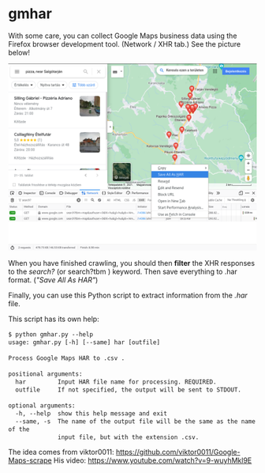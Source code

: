# gmhar

With some care, you can collect Google Maps business data using the Firefox browser development tool. (Network / XHR tab.) See the picture below!

![Screenshot](screen.png)


When you have finished crawling, you should then **filter** the XHR responses to the *search?* (or search?tbm ) keyword.
Then save everything to .har format. (*"Save All As HAR"*)

Finally, you can use this Python script to extract information from the *.har* file.

This script has its own help:

```
$ python gmhar.py --help
usage: gmhar.py [-h] [--same] har [outfile]

Process Google Maps HAR to .csv .

positional arguments:
  har         Input HAR file name for processing. REQUIRED.
  outfile     If not specified, the output will be sent to STDOUT.

optional arguments:
  -h, --help  show this help message and exit
  --same, -s  The name of the output file will be the same as the name of the
              input file, but with the extension .csv.
```

The idea comes from viktor0011: https://github.com/viktor0011/Google-Maps-scrape  His video: https://www.youtube.com/watch?v=9-wuyhMkl9E
